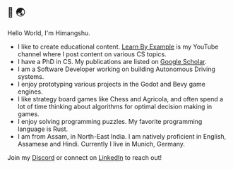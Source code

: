 ## 👋 🌏

Hello World, I'm Himangshu.

- I like to create educational content. [Learn By Example](https://www.youtube.com/channel/UCrip_x8QZ7GLTykFWJgS5Ww) is my YouTube channel where I post content on various CS topics.
- I have a PhD in CS. My publications are listed on [Google Scholar](https://scholar.google.com/citations?hl=en&user=B6UDagwAAAAJ).
- I am a Software Developer working on building Autonomous Driving systems.
- I enjoy prototyping various projects in the Godot and Bevy game engines.
- I like strategy board games like Chess and Agricola, and often spend a lot of time thinking about algorithms for optimal decision making in games.
- I enjoy solving programming puzzles. My favorite programming language is Rust.  
- I am from Assam, in North-East India. I am natively proficient in English, Assamese and Hindi. Currently I live in Munich, Germany. 


Join my [Discord](https://discord.gg/kRkeYEKc) or connect on [LinkedIn](https://www.linkedin.com/in/himangshu-saikia-phd-a4a4711b/) to reach out!

<!--
**hsaikia/hsaikia** is a ✨ _special_ ✨ repository because its `README.md` (this file) appears on your GitHub profile.

Here are some ideas to get you started:

- 🔭 I’m currently working on ...
- 🌱 I’m currently learning ...
- 👯 I’m looking to collaborate on ...
- 🤔 I’m looking for help with ...
- 💬 Ask me about ...
- 📫 How to reach me: ...
- 😄 Pronouns: ...
- ⚡ Fun fact: ...
-->

